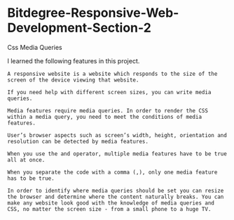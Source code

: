 # Bitdegree-Responsive-Web-Development-Section-2
Css Media Queries

I learned the following features in this project.

    A responsive website is a website which responds to the size of the screen of the device viewing that website.
    
    If you need help with different screen sizes, you can write media queries.
    
    Media features require media queries. In order to render the CSS within a media query, you need to meet the conditions of media features.
    
    User’s browser aspects such as screen’s width, height, orientation and resolution can be detected by media features.
    
    When you use the and operator, multiple media features have to be true all at once. 
    
    When you separate the code with a comma (,), only one media feature has to be true.
    
    In order to identify where media queries should be set you can resize the browser and determine where the content naturally breaks. You can make any website look good with the knowledge of media queries and CSS, no matter the screen size - from a small phone to a huge TV. 
